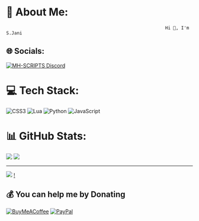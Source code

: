 # 💫 About Me:
                                                                Hi 👋, I'm S.Jani


## 🌐 Socials:
[![MH-SCRIPTS Discord](https://img.shields.io/badge/Discord-%237289DA.svg?logo=discord&logoColor=white)](https://discord.gg/https://discord.gg/jza5PYpkB4) 

# 💻 Tech Stack:
![CSS3](https://img.shields.io/badge/css3-%231572B6.svg?style=for-the-badge&logo=css3&logoColor=white) ![Lua](https://img.shields.io/badge/lua-%232C2D72.svg?style=for-the-badge&logo=lua&logoColor=white) ![Python](https://img.shields.io/badge/python-3670A0?style=for-the-badge&logo=python&logoColor=ffdd54) ![JavaScript](https://img.shields.io/badge/javascript-%23323330.svg?style=for-the-badge&logo=javascript&logoColor=%23F7DF1E)
# 📊 GitHub Stats:
![](http://github-profile-summary-cards.vercel.app/api/cards/repos-per-language?username=Janos405&theme=2077)
![](http://github-profile-summary-cards.vercel.app/api/cards/stats?username=Janos405&theme=2077)


---
[![](https://visitcount.itsvg.in/api?id=Janos405&icon=0&color=0)](https://visitcount.itsvg.in)
 [!](https://discord.c99.nl/widget/theme-1/1218675195418644480.png)

  ## 💰 You can help me by Donating
  [![BuyMeACoffee](https://img.shields.io/badge/Buy%20Me%20a%20Coffee-ffdd00?style=for-the-badge&logo=buy-me-a-coffee&logoColor=black)](https://buymeacoffee.com/bojtematyiq) [![PayPal](https://img.shields.io/badge/PayPal-00457C?style=for-the-badge&logo=paypal&logoColor=white)](https://paypal.me/janossabor) 

  
<!-- Proudly created with GPRM ( https://gprm.itsvg.in ) -->
